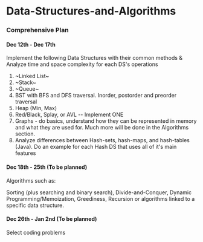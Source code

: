 # Data-Structures-and-Algorithms
### Comprehensive Plan

#### Dec 12th - Dec 17th

Implement the following Data Structures with their common methods &
Analyze time and space complexity for each DS's operations

1) ~Linked List~
2) ~Stack~
3) ~Queue~
4) BST with BFS and DFS traversal. Inorder, postorder and preorder traversal
5) Heap (Min, Max)
6) Red/Black, Splay, or AVL -- Implement ONE
7) Graphs - do basics, understand how they can be represented in memory and what
   they are used for. Much more will be done in the Algorithms section.
8) Analyze differences between Hash-sets, hash-maps, and hash-tables (Java).
   Do an example for each Hash DS that uses all of it's main features

#### Dec 18th - 25th (To be planned)

Algorithms such as:

Sorting (plus searching and binary search), Divide-and-Conquer,
Dynamic Programming/Memoization, Greediness, Recursion
or algorithms linked to a specific data structure.

#### Dec 26th - Jan 2nd (To be planned)

Select coding problems
